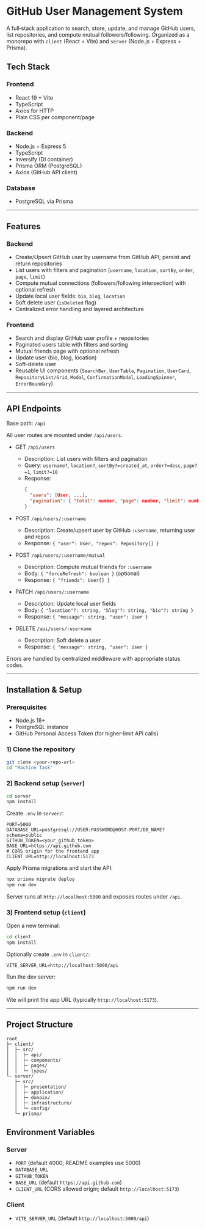 # GitHub User Management System

A full‑stack application to search, store, update, and manage GitHub users, list repositories, and compute mutual followers/following. Organized as a monorepo with `client` (React + Vite) and `server` (Node.js + Express + Prisma).

## Tech Stack

### Frontend
- React 19 + Vite
- TypeScript
- Axios for HTTP
- Plain CSS per component/page

### Backend
- Node.js + Express 5
- TypeScript
- Inversify (DI container)
- Prisma ORM (PostgreSQL)
- Axios (GitHub API client)

### Database
- PostgreSQL via Prisma

---

## Features

### Backend
- Create/Upsert GitHub user by username from GitHub API; persist and return repositories
- List users with filters and pagination (`username`, `location`, `sortBy`, `order`, `page`, `limit`)
- Compute mutual connections (followers/following intersection) with optional refresh
- Update local user fields: `bio`, `blog`, `location`
- Soft delete user (`isDeleted` flag)
- Centralized error handling and layered architecture

### Frontend
- Search and display GitHub user profile + repositories
- Paginated users table with filters and sorting
- Mutual friends page with optional refresh
- Update user (bio, blog, location)
- Soft-delete user
- Reusable UI components (`SearchBar`, `UserTable`, `Pagination`, `UserCard`, `RepositoryList/Grid`, `Modal`, `ConfirmationModal`, `LoadingSpinner`, `ErrorBoundary`)

---

## API Endpoints
Base path: `/api`

All user routes are mounted under `/api/users`.

- GET `/api/users`
  - Description: List users with filters and pagination
  - Query: `username?`, `location?`, `sortBy?=created_at`, `order?=desc`, `page?=1`, `limit?=10`
  - Response:
    ```json
    {
      "users": [User, ...],
      "pagination": { "total": number, "page": number, "limit": number, "totalPages": number }
    }
    ```

- POST `/api/users/:username`
  - Description: Create/upsert user by GitHub `:username`, returning user and repos
  - Response: `{ "user": User, "repos": Repository[] }`

- POST `/api/users/:username/mutual`
  - Description: Compute mutual friends for `:username`
  - Body: `{ "forceRefresh": boolean }` (optional)
  - Response: `{ "friends": User[] }`

- PATCH `/api/users/:username`
  - Description: Update local user fields
  - Body: `{ "location"?: string, "blog"?: string, "bio"?: string }`
  - Response: `{ "message": string, "user": User }`

- DELETE `/api/users/:username`
  - Description: Soft delete a user
  - Response: `{ "message": string, "user": User }`

Errors are handled by centralized middleware with appropriate status codes.

---

## Installation & Setup

### Prerequisites
- Node.js 18+
- PostgreSQL instance
- GitHub Personal Access Token (for higher‑limit API calls)

### 1) Clone the repository
```bash
git clone <your-repo-url>
cd "Machine Task"
```

### 2) Backend setup (`server`)
```bash
cd server
npm install
```
Create `.env` in `server/`:
```env
PORT=5000
DATABASE_URL=postgresql://USER:PASSWORD@HOST:PORT/DB_NAME?schema=public
GITHUB_TOKEN=<your_github_token>
BASE_URL=https://api.github.com
# CORS origin for the frontend app
CLIENT_URL=http://localhost:5173
```
Apply Prisma migrations and start the API:
```bash
npx prisma migrate deploy
npm run dev
```
Server runs at `http://localhost:5000` and exposes routes under `/api`.

### 3) Frontend setup (`client`)
Open a new terminal:
```bash
cd client
npm install
```
Optionally create `.env` in `client/`:
```env
VITE_SERVER_URL=http://localhost:5000/api
```
Run the dev server:
```bash
npm run dev
```

Vite will print the app URL (typically `http://localhost:5173`).

---

## Project Structure
```
root
├─ client/
│  ├─ src/
│  │  ├─ api/
│  │  ├─ components/
│  │  ├─ pages/
│  │  └─ types/
└─ server/
   ├─ src/
   │  ├─ presentation/
   │  ├─ application/
   │  ├─ domain/
   │  ├─ infrastructure/
   │  └─ config/
   └─ prisma/
```

## Environment Variables

### Server
- `PORT` (default 4000; README examples use 5000)
- `DATABASE_URL`
- `GITHUB_TOKEN`
- `BASE_URL` (default `https://api.github.com`)
- `CLIENT_URL` (CORS allowed origin; default `http://localhost:5173`)

### Client
- `VITE_SERVER_URL` (default `http://localhost:5000/api`)

